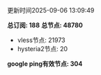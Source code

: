 更新时间2025-09-06 13:09:49

**总订阅: 188**
**总节点: 48780**
- vless节点: 21973
- hysteria2节点: 20

**google ping有效节点: 304**
